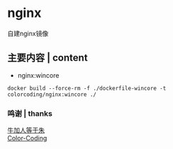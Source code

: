 # nginx
自建nginx镜像

## 主要内容 | content
* nginx:wincore
~~~
docker build --force-rm -f ./dockerfile-wincore -t colorcoding/nginx:wincore ./
~~~

### 鸣谢 | thanks
[牛加人等于朱](http://baike.baidu.com/view/1769.htm "NiurenZhu")<br>
[Color-Coding](http://colorcoding.org/ "咔啦工作室")<br>
